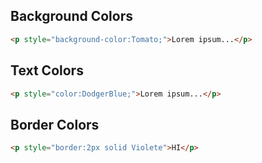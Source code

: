 ## Background Colors


```html
<p style="background-color:Tomato;">Lorem ipsum...</p>
```

## Text Colors

```html
<p style="color:DodgerBlue;">Lorem ipsum...</p>
```

## Border Colors

```html
<p style="border:2px solid Violete">HI</p>
```

